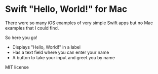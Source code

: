 # Swift "Hello, World!" for Mac

There were so many iOS examples of very simple Swift apps but no Mac examples that I could find.

So here you go!

* Displays "Hello, World!" in a label
* Has a text field where you can enter your name
* A button to take your input and greet you by name

MIT license
